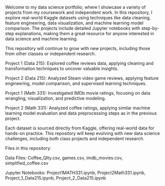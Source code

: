 Welcome to my data science portfolio, where I showcase a variety of projects from my coursework and independent work. In this repository, I explore real-world Kaggle datasets using techniques like data cleaning, feature engineering, data visualization, and machine learning model comparison. The projects include detailed Jupyter notebooks with step-by-step explanations, making them a great resource for anyone interested in data science and machine learning.

This repository will continue to grow with new projects, including those from other classes or independent research.

Project 1 (Data 215): Explored coffee reviews data, applying cleaning and transformation techniques to uncover valuable insights.

Project 2 (Data 215): Analyzed Steam video game reviews, applying feature engineering, model comparison, and supervised learning techniques.

Project 1 (Math 331): Investigated IMDb movie ratings, focusing on data wrangling, visualization, and predictive modeling.

Project 2 (Math 331): Analyzed coffee ratings, applying similar machine learning model evaluation and data preprocessing steps as in the previous project.

Each dataset is sourced directly from Kaggle, offering real-world data for hands-on practice. This repository will keep evolving with new data science challenges, including both class projects and independent research.

Files in this repository:

Data Files: Coffee_Qlty.csv, games.csv, imdb_movies.csv, simplified_coffee.csv

Jupyter Notebooks: Project1MATH331.ipynb, Project2Math331.ipynb, Project_1_Data215.ipynb, Project_2_Data215.ipynb
